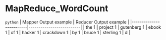# MapReduce_WordCount
`python`
|  Mapper Output example  |  Reducer Output example  |
|-------------------------|--------------------------|
|  the	1
| project	1
| gutenberg	1
| ebook	1
| of	1
| hacker	1
| crackdown	1
| by	1
| bruce	1
| sterling	1  |  d  |
